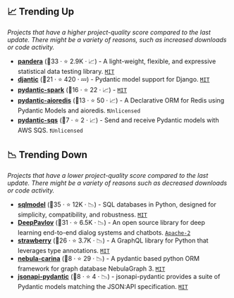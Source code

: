 ## 📈 Trending Up

_Projects that have a higher project-quality score compared to the last update. There might be a variety of reasons, such as increased downloads or code activity._

- <b><a href="https://github.com/unionai-oss/pandera">pandera</a></b> (🥇33 ·  ⭐ 2.9K · 📈) - A light-weight, flexible, and expressive statistical data testing library. <code><a href="http://bit.ly/34MBwT8">MIT</a></code>
- <b><a href="https://github.com/jordaneremieff/djantic">djantic</a></b> (🥈21 ·  ⭐ 420 · 💤) - Pydantic model support for Django. <code><a href="http://bit.ly/34MBwT8">MIT</a></code>
- <b><a href="https://github.com/godatadriven/pydantic-spark">pydantic-spark</a></b> (🥇16 ·  ⭐ 22 · 📈) -  <code><a href="http://bit.ly/34MBwT8">MIT</a></code>
- <b><a href="https://github.com/andrewthetechie/pydantic-aioredis">pydantic-aioredis</a></b> (🥉13 ·  ⭐ 50 · 📈) - A Declarative ORM for Redis using Pydantic Models and aioredis. <code>❗Unlicensed</code>
- <b><a href="https://github.com/andrewthetechie/pydantic-sqs">pydantic-sqs</a></b> (🥈7 ·  ⭐ 2 · 📈) - Send and receive Pydantic models with AWS SQS. <code>❗Unlicensed</code>

## 📉 Trending Down

_Projects that have a lower project-quality score compared to the last update. There might be a variety of reasons such as decreased downloads or code activity._

- <b><a href="https://github.com/tiangolo/sqlmodel">sqlmodel</a></b> (🥇35 ·  ⭐ 12K · 📉) - SQL databases in Python, designed for simplicity, compatibility, and robustness. <code><a href="http://bit.ly/34MBwT8">MIT</a></code>
- <b><a href="https://github.com/deeppavlov/DeepPavlov">DeepPavlov</a></b> (🥉31 ·  ⭐ 6.5K · 📉) - An open source library for deep learning end-to-end dialog systems and chatbots. <code><a href="http://bit.ly/3nYMfla">Apache-2</a></code>
- <b><a href="https://github.com/strawberry-graphql/strawberry">strawberry</a></b> (🥇26 ·  ⭐ 3.7K · 📉) - A GraphQL library for Python that leverages type annotations. <code><a href="http://bit.ly/34MBwT8">MIT</a></code>
- <b><a href="https://github.com/nebula-contrib/nebula-carina">nebula-carina</a></b> (🥉8 ·  ⭐ 29 · 📉) - A pydantic based python ORM framework for graph database NebulaGraph 3. <code><a href="http://bit.ly/34MBwT8">MIT</a></code>
- <b><a href="https://github.com/impocode/jsonapi-pydantic">jsonapi-pydantic</a></b> (🥇8 ·  ⭐ 4 · 📉) - jsonapi-pydantic provides a suite of Pydantic models matching the JSON:API specification. <code><a href="http://bit.ly/34MBwT8">MIT</a></code>

